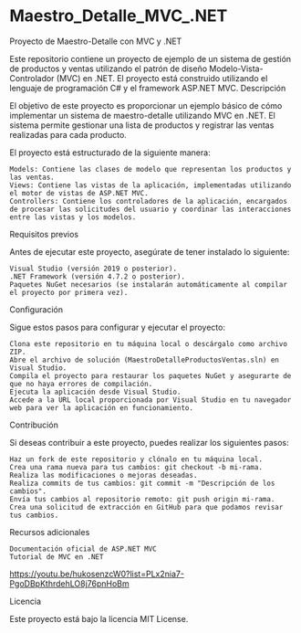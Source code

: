 # Maestro_Detalle_MVC_.NET
Proyecto de Maestro-Detalle con MVC y .NET

Este repositorio contiene un proyecto de ejemplo de un sistema de gestión de productos y ventas utilizando el patrón de diseño Modelo-Vista-Controlador (MVC) en .NET. El proyecto está construido utilizando el lenguaje de programación C# y el framework ASP.NET MVC.
Descripción

El objetivo de este proyecto es proporcionar un ejemplo básico de cómo implementar un sistema de maestro-detalle utilizando MVC en .NET. El sistema permite gestionar una lista de productos y registrar las ventas realizadas para cada producto.

El proyecto está estructurado de la siguiente manera:

    Models: Contiene las clases de modelo que representan los productos y las ventas.
    Views: Contiene las vistas de la aplicación, implementadas utilizando el motor de vistas de ASP.NET MVC.
    Controllers: Contiene los controladores de la aplicación, encargados de procesar las solicitudes del usuario y coordinar las interacciones entre las vistas y los modelos.

Requisitos previos

Antes de ejecutar este proyecto, asegúrate de tener instalado lo siguiente:

    Visual Studio (versión 2019 o posterior).
    .NET Framework (versión 4.7.2 o posterior).
    Paquetes NuGet necesarios (se instalarán automáticamente al compilar el proyecto por primera vez).

Configuración

Sigue estos pasos para configurar y ejecutar el proyecto:

    Clona este repositorio en tu máquina local o descárgalo como archivo ZIP.
    Abre el archivo de solución (MaestroDetalleProductosVentas.sln) en Visual Studio.
    Compila el proyecto para restaurar los paquetes NuGet y asegurarte de que no haya errores de compilación.
    Ejecuta la aplicación desde Visual Studio.
    Accede a la URL local proporcionada por Visual Studio en tu navegador web para ver la aplicación en funcionamiento.

Contribución

Si deseas contribuir a este proyecto, puedes realizar los siguientes pasos:

    Haz un fork de este repositorio y clónalo en tu máquina local.
    Crea una rama nueva para tus cambios: git checkout -b mi-rama.
    Realiza las modificaciones o mejoras deseadas.
    Realiza commits de tus cambios: git commit -m "Descripción de los cambios".
    Envía tus cambios al repositorio remoto: git push origin mi-rama.
    Crea una solicitud de extracción en GitHub para que podamos revisar tus cambios.

Recursos adicionales

    Documentación oficial de ASP.NET MVC
    Tutorial de MVC en .NET 
https://youtu.be/hukosenzcW0?list=PLx2nia7-PgoDBpKthrdehLO8j76pnHoBm 

Licencia

Este proyecto está bajo la licencia MIT License.
